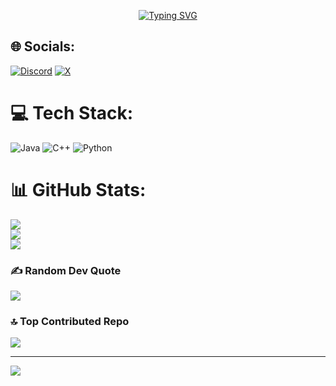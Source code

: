 
<p align="center">
  <a href="https://git.io/typing-svg"><img src="https://readme-typing-svg.demolab.com?font=Fira+Code&pause=1000&color=D2A306&center=true&vCenter=true&random=false&width=600&lines=Java+Developer;Always+learning+new+things" alt="Typing SVG" /></a>
</p>

## 🌐 Socials:
[![Discord](https://img.shields.io/badge/Discord-%237289DA.svg?logo=discord&logoColor=white)](https://discord.gg/santiago_moroncr) [![X](https://img.shields.io/badge/X-black.svg?logo=X&logoColor=white)](https://x.com/santiago_cro) 

# 💻 Tech Stack:
![Java](https://img.shields.io/badge/java-%23ED8B00.svg?style=for-the-badge&logo=openjdk&logoColor=white) ![C++](https://img.shields.io/badge/c++-%2300599C.svg?style=for-the-badge&logo=c%2B%2B&logoColor=white) ![Python](https://img.shields.io/badge/python-3670A0?style=for-the-badge&logo=python&logoColor=ffdd54)
# 📊 GitHub Stats:
![](https://github-readme-stats.vercel.app/api?username=MikuWasTaken&theme=dark&hide_border=false&include_all_commits=false&count_private=false)<br/>
![](https://github-readme-streak-stats.herokuapp.com/?user=MikuWasTaken&theme=dark&hide_border=false)<br/>
![](https://github-readme-stats.vercel.app/api/top-langs/?username=MikuWasTaken&theme=dark&hide_border=false&include_all_commits=false&count_private=false&layout=compact)

### ✍️ Random Dev Quote
![](https://quotes-github-readme.vercel.app/api?type=horizontal&theme=radical)

### 🔝 Top Contributed Repo
![](https://github-contributor-stats.vercel.app/api?username=MikuWasTaken&limit=5&theme=dark&combine_all_yearly_contributions=true)

---
[![](https://visitcount.itsvg.in/api?id=MikuWasTaken&icon=0&color=0)](https://visitcount.itsvg.in)

<!-- Proudly created with GPRM ( https://gprm.itsvg.in ) -->
